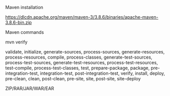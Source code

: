 Maven installation

https://dlcdn.apache.org/maven/maven-3/3.8.6/binaries/apache-maven-3.8.6-bin.zip


Maven commands

mvn verify

validate, initialize, generate-sources, process-sources, generate-resources, process-resources, compile, process-classes, generate-test-sources, process-test-sources, generate-test-resources, process-test-resources, test-compile, process-test-classes, test, prepare-package, package, pre-integration-test, integration-test, post-integration-test, verify, install, deploy, pre-clean, clean, post-clean, pre-site, site, post-site, site-deploy


ZIP/RAR/JAR/WAR/EAR